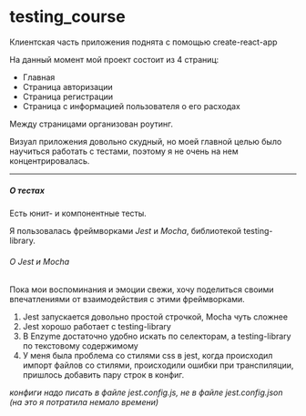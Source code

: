 # testing_course

Клиентская часть приложения поднята с помощью create-react-app

На данный момент мой проект состоит из 4 страниц:
* Главная
* Страница авторизации
* Страница регистрации
* Страница с информацией пользователя о его расходах

Между страницами организован роутинг.

Визуал приложения довольно скудный, но моей главной целью было научиться работать с тестами, 
поэтому я не очень на нем концентрировалась.


___

##### О тестах

Есть юнит- и компонентные тесты.

Я пользовалась фреймворками _Jest_ и _Mocha_, библиотекой testing-library.

###### О Jest и Mocha
Пока мои воспоминания и эмоции свежи, хочу поделиться своими впечатлениями от взаимодействия с этими фреймворками.

1. Jest запускается довольно простой строчкой, Mocha чуть сложнее
2. Jest хорошо работает с testing-library
3. В Enzyme достаточно удобно искать по селекторам, а testing-library по текстовому содержимому
4. У меня была проблема со стилями css в jest, когда происходил импорт файлов со стилями, происходили ошибки при транспиляции, пришлось добавить пару строк в конфиг.

*конфиги надо писать в файле jest.config.js, не в файле jest.config.json (на это я потратила немало времени)*

